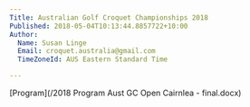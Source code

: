 ```yaml
---
Title: Australian Golf Croquet Championships 2018
Published: 2018-05-04T10:13:44.8857722+10:00
Author:
  Name: Susan Linge
  Email: croquet.australia@gmail.com
  TimeZoneId: AUS Eastern Standard Time

---
```

[Program](/2018 Program Aust GC Open Cairnlea - final.docx)